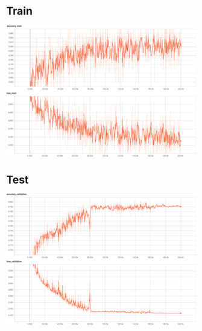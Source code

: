 # Train
![Alt_text](/readme_pic/vgg_11/0/acc_train.png)
![Alt_text](/readme_pic/vgg_11/0/loss_train.png)
# Test
![Alt_text](/readme_pic/vgg_11/0/acc_val.png)
![Alt_text](/readme_pic/vgg_11/0/loss_val.png)
